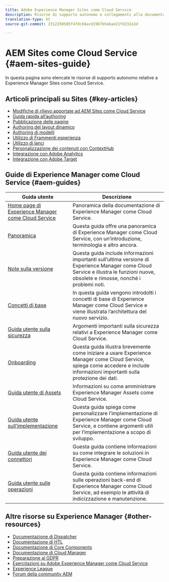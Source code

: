 ```yaml
---
title: Adobe Experience Manager Sites come Cloud Service
description: Risorse di supporto autonomo e collegamenti alla documentazione di Adobe Experience Manager Sites come Cloud Service
translation-type: ht
source-git-commit: 2312250505f47dc84acd1987b5ebae21fd232e2d

---
```



# AEM Sites come Cloud Service {#aem-sites-guide}

In questa pagina sono elencate le risorse di supporto autonomo relative a Experience Manager Sites come Cloud Service.

## Articoli principali su Sites {#key-articles}

* [Modifiche di rilievo apportate ad AEM Sites come Cloud Service](sites-cloud-changes.md)
* [Guida rapida all’authoring](authoring/getting-started/quick-start.md)
* [Pubblicazione delle pagine](authoring/fundamentals/publishing-pages.md)
* [Authoring del layout dinamico](authoring/features/responsive-layout.md)
* [Authoring di modelli](authoring/features/templates.md)
* [Utilizzo di Frammenti esperienza](authoring/fundamentals/experience-fragments.md)
* [Utilizzo di lanci](authoring/launches/overview.md)
* [Personalizzazione dei contenuti con ContextHub](authoring/personalization/contexthub.md)
* [Integrazione con Adobe Analytics](integrating/adobe-analytics.md)
* [Integrazione con Adobe Target](integrating/adobe-target.md)

## Guide di Experience Manager come Cloud Service {#aem-guides}

| Guida utente | Descrizione |
|---|---|
| [Home page di Experience Manager come Cloud Service](/help/landing/home.md) | Panoramica della documentazione di Experience Manager come Cloud Service. |
| [Panoramica](/help/overview/home.md) | Questa guida offre una panoramica di Experience Manager come Cloud Service, con un’introduzione, terminologia e altro ancora. |
| [Note sulla versione](/help/release-notes/home.md) | Questa guida include informazioni importanti sull’ultima versione di Experience Manager come Cloud Service e illustra le funzioni nuove, obsolete e rimosse, nonché i problemi noti. |
| [Concetti di base](/help/core-concepts/home.md) | In questa guida vengono introdotti i concetti di base di Experience Manager come Cloud Service e viene illustrata l’architettura del nuovo servizio. |
| [Guida utente sulla sicurezza](/help/security/home.md) | Argomenti importanti sulla sicurezza relativi a Experience Manager come Cloud Service. |
| [Onboarding](/help/onboarding/home.md) | Questa guida illustra brevemente come iniziare a usare Experience Manager come Cloud Service, spiega come accedere e include informazioni importanti sulla protezione dei dati. |
| [Guida utente di Assets](/help/assets/home.md) | Informazioni su come amministrare Experience Manager Assets come Cloud Service. |
| [Guida utente sull’implementazione](/help/implementing/home.md) | Questa guida spiega come personalizzare l’implementazione di Experience Manager come Cloud Service, e contiene argomenti utili per l’implementazione a scopo di sviluppo. |
| [Guida utente dei connettori](/help/connectors/home.md) | Guesta guida contiene informazioni su come integrare le soluzioni in Experience Manager come Cloud Service. |
| [Guida utente sulle operazioni](/help/operations/home.md) | Guesta guida contiene informazioni sulle operazioni back-end di Experience Manager come Cloud Service, ad esempio le attività di indicizzazione e manutenzione. |

## Altre risorse su Experience Manager {#other-resources}

* [Documentazione di Dispatcher](/help/implementing/dispatcher/overview.md)
* [Documentazione di HTL](https://docs.adobe.com/content/help/it-IT/experience-manager-htl/using/overview.html)
* [Documentazione di Core Components](https://docs.adobe.com/content/help/it-IT/experience-manager-core-components/using/introduction.html)
* [Documentazione di Cloud Manager](https://docs.adobe.com/content/help/it-IT/experience-manager-cloud-manager/using/introduction-to-cloud-manager.html)
* [Preparazione al GDPR](/help/onboarding/data-privacy-and-protection-readiness/aem-readiness.md)
* [Esercitazioni su Adobe Experience Manager come Cloud Service](https://docs.adobe.com/content/help/en/experience-manager-learn/cloud-service/overview.html)
* [Experience League](https://guided.adobe.com/?promoid=K42KVXHD&amp;mv=other#solutions/experience-manager)
* [Forum della community AEM](https://forums.adobe.com/community/experience-cloud/marketing-cloud/experience-manager)
